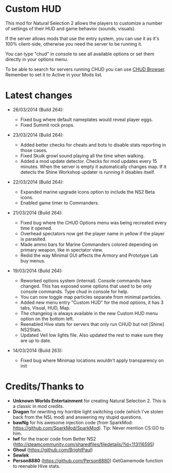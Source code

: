 ﻿Custom HUD
==========

This mod for Natural Selection 2 allows the players to customize a number of settings of their HUD and game behavior (sounds, visuals).

If the server allows mods that use the entry system, you can use it as it's 100% client-side, otherwise you need the server to be running it.

You can type "chud" in console to see all available options or set them directly in your options menu.

To be able to search for servers running CHUD you can use [CHUD Browser](http://steamcommunity.com/sharedfiles/filedetails/?id=236685163). Remember to set it to Active in your Mods list.

Latest changes
==============
- 26/03/2014 (Build 264):
	- Fixed bug where default nameplates would reveal player eggs.
	- Fixed Summit rock props.

- 23/03/2014 (Build 264):
	- Added better checks for cheats and bots to disable stats reporting in those cases.
	- Fixed Skulk growl sound playing all the time when walking.
	- Added a mod update detector. Checks for mod updates every 15 minutes. When the server is empty it automatically changes map. If it detects the Shine Workshop updater is running it disables itself.

- 22/03/2014 (Build 264):
	- Expanded marine upgrade icons option to include the NS2 Beta icons.
	- Enabled game timer to Commanders.

- 21/03/2014 (Build 264):
	- Fixed bug where the CHUD Options menu was being recreated every time it opened.
	- Overhead spectators now get the player name in yellow if the player is parasited.
	- Made ammo bars for Marine Commanders colored depending on primary weapon, like in spectator view.
	- Redid the way Minimal GUI affects the Armory and Prototype Lab buy menus.
	
- 19/03/2014 (Build 264):
	- Reworked options system (internal). Console commands have changed. This has exposed some options that used to be only console commands. Type chud in console for help.
	- You can now toggle map particles separate from minimal particles.
	- Added new menu entry "Custom HUD" for the mod options, it has 3 tabs, Visual, HUD, Map.
	- The changelog is always available in the new Custom HUD menu option on the bottom left.
	- Reenabled Hive stats for servers that only run CHUD but not [Shine] NS2Stats.
	- Updated Veil low lights file. Also updated the rest to make sure they are up to date.

- 14/03/2014 (Build 263):
	- Fixed bug where Minimap locations wouldn't apply transparency on init

Credits/Thanks to
=================
- **Unknown Worlds Entertainment** for creating Natural Selection 2. This is a classic in mod credits.
- **Dragon** for rewriting my horrible light switching code (which I've stolen back from the NSL mod) and answering my stupid questions.
- **bawNg** for his awesome injection code (from SparkMod: https://github.com/SparkMod/SparkMod). Tip: Never mention CS:GO to him.
- **lwf** for the tracer code from Better NS2 (http://steamcommunity.com/sharedfiles/filedetails/?id=113116595)
- **Ghoul** (https://github.com/BrightPaul)
- **Sewlek**
- **Person8880** (https://github.com/Person8880) GetGamemode function to reenable Hive stats.